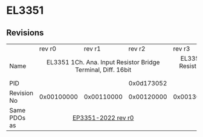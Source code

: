 # EL3351

## Revisions
<table>
<tr>
<td></td>
<td>rev r0</td>
<td>rev r1</td>
<td>rev r2</td>
<td>rev r3</td>
<td>rev r4</td>
</tr>
<tr>
<td>Name</td>
<td colspan=3 align="center">EL3351 1Ch. Ana. Input Resistor Bridge Terminal, Diff. 16bit </td>
<td colspan=2 align="center">EL3351 1Ch. Ana. Input Resistor Bridge Terminal, Diff. 16bit</td>
</tr>
<tr>
<td>PID</td>
<td colspan=5 align="center">0x0d173052</td>
</tr>
<tr>
<td>Revision No</td>
<td>0x00100000</td>
<td>0x00110000</td>
<td>0x00120000</td>
<td>0x00130000</td>
<td>0x00140000</td>
</tr>
<tr>
<td>Same PDOs as</td>
<td colspan=3 align="center"><a href="EP3351-2022.md">EP3351-2022 rev r0</a></td>
<td colspan=2 align="center"></td>
</tr>
</table>
